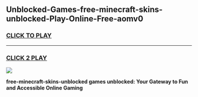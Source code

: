 
## Unblocked-Games-free-minecraft-skins-unblocked-Play-Online-Free-aomv0
<h3>
<a href="https://premium76.site?title=free-minecraft-skins-unblocked&ref=26A">CLICK TO PLAY</a></h3>
<hr>

<h3>
<a href="https://premium76.site?title=free-minecraft-skins-unblocked&ref=26A">CLICK 2 PLAY</a>
  
</h3>

<a href="https://premium76.site?title=free-minecraft-skins-unblocked&ref=26A"><img src="https://clearcache.store/games.png"></a>


**free-minecraft-skins-unblocked games unblocked: Your Gateway to Fun and Accessible Online Gaming**
